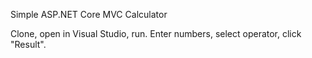 Simple ASP.NET Core MVC Calculator

Clone, open in Visual Studio, run. Enter numbers, select operator, click "Result".
